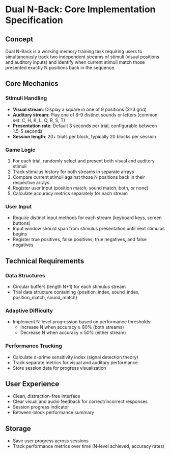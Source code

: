 # Dual N-Back: Core Implementation Specification

## Concept
Dual N-Back is a working memory training task requiring users to simultaneously track two independent streams of stimuli (visual positions and auditory inputs) and identify when current stimuli match those presented exactly N positions back in the sequence.

## Core Mechanics

### Stimuli Handling
- **Visual stream**: Display a square in one of 9 positions (3×3 grid)
- **Auditory stream**: Play one of 8-9 distinct sounds or letters (common set: C, H, K, L, Q, R, S, T)
- **Presentation rate**: Default 3 seconds per trial, configurable between 1.5-5 seconds
- **Session length**: 20+ trials per block, typically 20 blocks per session

### Game Logic
1. For each trial, randomly select and present both visual and auditory stimuli
2. Track stimulus history for both streams in separate arrays
3. Compare current stimuli against those N positions back in their respective arrays
4. Register user input (position match, sound match, both, or none)
5. Calculate accuracy metrics separately for each stream

### User Input
- Require distinct input methods for each stream (keyboard keys, screen buttons)
- Input window should span from stimulus presentation until next stimulus begins
- Register true positives, false positives, true negatives, and false negatives

## Technical Requirements

### Data Structures
- Circular buffers (length N+1) for each stimulus stream
- Trial data structure containing {position_index, sound_index, position_match, sound_match}

### Adaptive Difficulty
- Implement N-level progression based on performance thresholds:
  - Increase N when accuracy ≥ 80% (both streams)
  - Decrease N when accuracy ≤ 50% (either stream)

### Performance Tracking
- Calculate d-prime sensitivity index (signal detection theory)
- Track separate metrics for visual and auditory performance
- Store session data for progress visualization

## User Experience
- Clean, distraction-free interface
- Clear visual and audio feedback for correct/incorrect responses
- Session progress indicator
- Between-block performance summary

## Storage
- Save user progress across sessions
- Track performance metrics over time (N-level achieved, accuracy rates)
